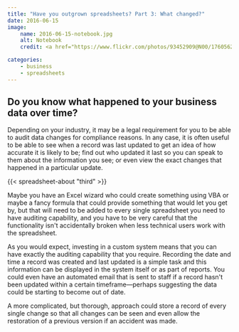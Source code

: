 ```yaml
---
title: "Have you outgrown spreadsheets? Part 3: What changed?"
date: 2016-06-15
image:
    name: 2016-06-15-notebook.jpg
    alt: Notebook
    credit: <a href="https://www.flickr.com/photos/93452909@N00/176056228">Nuclear fission Deutsches Museum</a>&nbsp;<a href="https://creativecommons.org/licenses/by-sa/2.0/">(license)</a>

categories:
    - business
    - spreadsheets
---
```

## Do you know what happened to your business data over time?
Depending on your industry, it may be a legal requirement for you to be able to audit data changes for compliance reasons. In any case, it is often useful to be able to see when a record was last updated to get an idea of how accurate it is likely to be; find out who updated it last so you can speak to them about the information you see; or even view the exact changes that happened in a particular update.

<!--more-->

{{< spreadsheet-about "third" >}}

Maybe you have an Excel wizard who could create something using VBA or maybe a fancy formula that could provide something that would let you get by, but that will need to be added to every single spreadsheet you need to have auditing capability, and you have to be very careful that the functionality isn't accidentally broken when less technical users work with the spreadsheet.

As you would expect, investing in a custom system means that you can have exactly the auditing capability that you require. Recording the date and time a record was created and last updated is a simple task and this information can be displayed in the system itself or as part of reports. You could even have an automated email that is sent to staff if a record hasn't been updated within a certain timeframe&mdash;perhaps suggesting the data could be starting to become out of date.

A more complicated, but thorough, approach could store a record of every single change so that all changes can be seen and even allow the restoration of a previous version if an accident was made.
